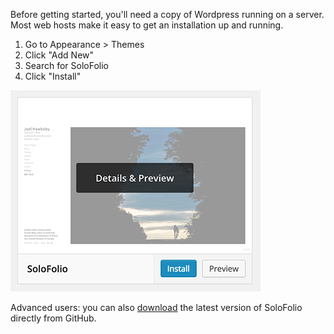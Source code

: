 Before getting started, you'll need a copy of Wordpress running on a server. Most web hosts make it easy to get an installation up and running.

1. Go to Appearance > Themes
2. Click "Add New"
3. Search for SoloFolio
4. Click "Install"

![Themes](img/appearance-themes.png)

Advanced users: you can also [download](http://github.com/joelhawksley/SoloFolio/archive/master.zip) the latest version of SoloFolio directly from GitHub.
